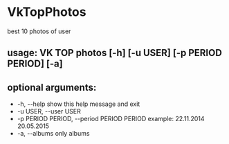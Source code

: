 # VkTopPhotos
best 10 photos of user


usage: VK TOP photos  [-h] [-u USER] [-p PERIOD PERIOD] [-a]
----
optional arguments:
----
* -h, --help            show this help message and exit
* -u USER, --user USER
* -p PERIOD PERIOD, --period PERIOD PERIOD
                        example: 22.11.2014 20.05.2015
* -a, --albums          only albums
